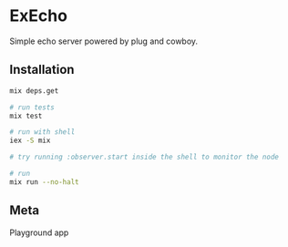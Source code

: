 # ExEcho

Simple echo server powered by plug and cowboy.

## Installation

```sh
mix deps.get

# run tests
mix test

# run with shell
iex -S mix

# try running :observer.start inside the shell to monitor the node

# run
mix run --no-halt
```

## Meta

Playground app
